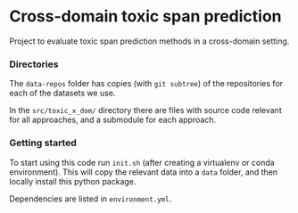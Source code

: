# Cross-domain toxic span prediction
Project to evaluate toxic span prediction methods in a cross-domain setting.

### Directories 
The `data-repos` folder has copies (with `git subtree`) of the repositories for each of the datasets we use.

In the `src/toxic_x_dom/` directory there are files with source code relevant for all approaches, and a submodule for 
each approach.

### Getting started
To start using this code run `init.sh` (after creating a virtualenv or conda environment).
This will copy the relevant data into a `data` folder, and then locally install this python package. 

Dependencies are listed in `environment.yml`.
